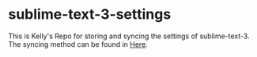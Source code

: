 # sublime-text-3-settings
This is Kelly's Repo for storing and syncing the settings of sublime-text-3. The syncing method can be found in [Here](https://packagecontrol.io/docs/syncing#git).
